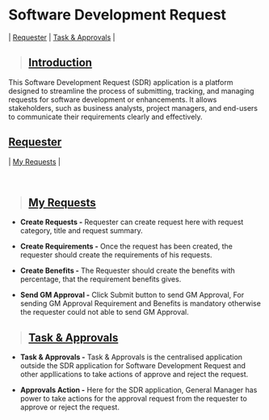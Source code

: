 # **Software Development Request**

| [Requester](#requester) | [Task & Approvals](#task--approvals) |

> ## **[Introduction](#software-development-request)**

This Software Development Request (SDR) application is a platform designed to streamline the process of submitting, tracking, and managing requests for software development or enhancements. It allows stakeholders, such as business analysts, project managers, and end-users to communicate their requirements clearly and effectively.

## **[Requester](#software-development-request)**

| [My Requests](#my-requests) |

<br>

> ## **[My Requests](#requester)**

- **Create Requests -** Requester can create request here with request category, title and request summary.

- **Create Requirements -** Once the request has been created, the requester should create the requirements of his requests.

- **Create Benefits -** The Requester should create the benefits with percentage, that the requirement benefits gives.

- **Send GM Approval -** Click Submit button to send GM Approval, For sending GM Approval Requirement and Benefits is mandatory otherwise the requester could not able to send GM Approval.

> ## **[Task & Approvals](#my-requests)**

- **Task & Approvals -** Task & Approvals is the centralised application outside the SDR application for Software Development Request and other appllications to take actions of approve and reject the request.

- **Approvals Action -** Here for the SDR application, General Manager has power to take actions for the approval request from the requester to approve or reject the request.